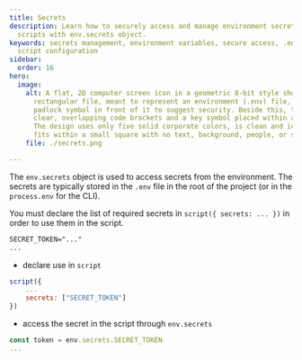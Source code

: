 ```yaml
---
title: Secrets
description: Learn how to securely access and manage environment secrets in your
  scripts with env.secrets object.
keywords: secrets management, environment variables, secure access, .env file,
  script configuration
sidebar:
  order: 16
hero:
  image:
    alt: A flat, 2D computer screen icon in a geometric 8-bit style shows a minimal
      rectangular file, meant to represent an environment (.env) file, with a
      padlock symbol in front of it to suggest security. Beside this, there are
      clear, overlapping code brackets and a key symbol placed within a circle.
      The design uses only five solid corporate colors, is clean and iconic, and
      fits within a small square with no text, background, people, or shadows.
    file: ./secrets.png

---
```


The `env.secrets` object is used to access secrets from the environment. The secrets are typically stored in the `.env` file in the root of the project (or in the `process.env` for the CLI).

You must declare the list of required secrets in `script({ secrets: ... })`
in order to use them in the script.

```txt title=".env"
SECRET_TOKEN="..."
...
```

-  declare use in `script`

```js
script({
    ...
    secrets: ["SECRET_TOKEN"]
})
```
-  access the secret in the script through `env.secrets`

```js
const token = env.secrets.SECRET_TOKEN
...
```
